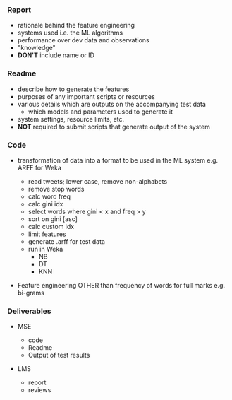 ### Report

- rationale behind the feature engineering
- systems used i.e. the ML algorithms
- performance over dev data and observations
- "knowledge"
- **DON'T** include name or ID

### Readme

- describe how to generate the features
- purposes of any important scripts or resources
- various details which are outputs on the accompanying test data
  - which models and parameters used to generate it
- system settings, resource limits, etc.
- **NOT** required to submit scripts that generate output of the system

### Code

- transformation of data into a format to be used in the ML system e.g. ARFF for Weka
  - read tweets; lower case, remove non-alphabets
  - remove stop words
  - calc word freq
  - calc gini idx
  - select words where gini < x and freq > y
  - sort on gini [asc]
  - calc custom idx
  - limit features
  - generate .arff for test data
  - run in Weka
    - NB
    - DT
    - KNN

- Feature engineering OTHER than frequency of words for full marks e.g. bi-grams

### Deliverables

- MSE
  - code
  - Readme
  - Output of test results

- LMS
  - report
  - reviews
